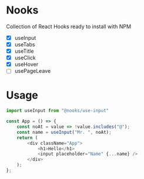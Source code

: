 # Nooks

Collection of React Hooks ready to install with NPM

- [x] useInput
- [x] useTabs
- [x] useTitle
- [x] useClick
- [x] useHover
- [ ] usePageLeave

# Usage

```js
import useInput from "@nooks/use-input"

const App = () => {
    const noAt = value => !value.includes("@");
    const name = useInput("Mr. ", noAt);
    return (
        <div className="App">
            <h1>Hello</h1>
            <input placeholder="Name" {...name} />
        </div>
    );
};
```
